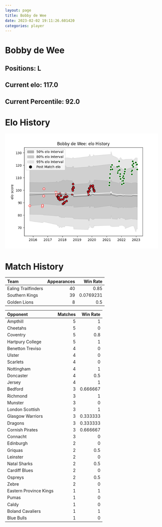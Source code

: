 ```yaml
---  
layout: page  
title: Bobby de Wee  
date: 2023-02-02 19:11:26.601420  
categories: player  
---
```

# Bobby de Wee

## Positions: L

## Current elo: 117.0

## Current Percentile: 92.0

# Elo History


![elo history](history_BobbydeWee.png)
# Match History


| Team                |   Appearances |   Win Rate |
|:--------------------|--------------:|-----------:|
| Ealing Trailfinders |            40 |  0.85      |
| Southern Kings      |            39 |  0.0769231 |
| Golden Lions        |             8 |  0.5       |

| Opponent               |   Matches |   Win Rate |
|:-----------------------|----------:|-----------:|
| Ampthill               |         5 |   1        |
| Cheetahs               |         5 |   0        |
| Coventry               |         5 |   0.8      |
| Hartpury College       |         5 |   1        |
| Benetton Treviso       |         4 |   0        |
| Ulster                 |         4 |   0        |
| Scarlets               |         4 |   0        |
| Nottingham             |         4 |   1        |
| Doncaster              |         4 |   0.5      |
| Jersey                 |         4 |   1        |
| Bedford                |         3 |   0.666667 |
| Richmond               |         3 |   1        |
| Munster                |         3 |   0        |
| London Scottish        |         3 |   1        |
| Glasgow Warriors       |         3 |   0.333333 |
| Dragons                |         3 |   0.333333 |
| Cornish Pirates        |         3 |   0.666667 |
| Connacht               |         3 |   0        |
| Edinburgh              |         2 |   0        |
| Griquas                |         2 |   0.5      |
| Leinster               |         2 |   0        |
| Natal Sharks           |         2 |   0.5      |
| Cardiff Blues          |         2 |   0        |
| Ospreys                |         2 |   0.5      |
| Zebre                  |         2 |   0        |
| Eastern Province Kings |         1 |   1        |
| Pumas                  |         1 |   0        |
| Caldy                  |         1 |   0        |
| Boland Cavaliers       |         1 |   1        |
| Blue Bulls             |         1 |   0        |
